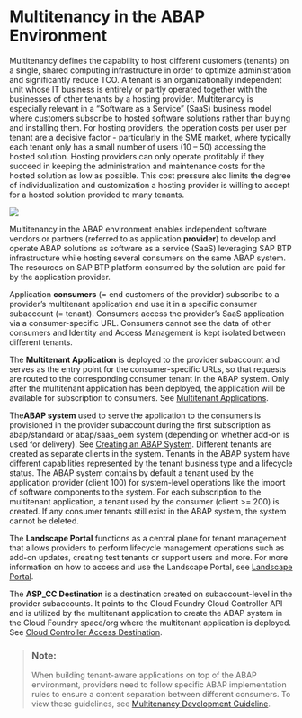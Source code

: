 <!-- loio633cc61560734a8fb8dba64b4dd904a9 -->

# Multitenancy in the ABAP Environment



Multitenancy defines the capability to host different customers \(tenants\) on a single, shared computing infrastructure in order to optimize administration and significantly reduce TCO. A tenant is an organizationally independent unit whose IT business is entirely or partly operated together with the businesses of other tenants by a hosting provider. Multitenancy is especially relevant in a “Software as a Service” \(SaaS\) business model where customers subscribe to hosted software solutions rather than buying and installing them. For hosting providers, the operation costs per user per tenant are a decisive factor - particularly in the SME market, where typically each tenant only has a small number of users \(10 – 50\) accessing the hosted solution. Hosting providers can only operate profitably if they succeed in keeping the administration and maintenance costs for the hosted solution as low as possible. This cost pressure also limits the degree of individualization and customization a hosting provider is willing to accept for a hosted solution provided to many tenants.

![](images/Multitenancy_79b2cfa.png)

Multitenancy in the ABAP environment enables independent software vendors or partners \(referred to as application **provider**\) to develop and operate ABAP solutions as software as a service \(SaaS\) leveraging SAP BTP infrastructure while hosting several consumers on the same ABAP system. The resources on SAP BTP platform consumed by the solution are paid for by the application provider.

Application **consumers** \(= end customers of the provider\) subscribe to a provider’s multitenant application and use it in a specific consumer subaccount \(= tenant\). Consumers access the provider’s SaaS application via a consumer-specific URL. Consumers cannot see the data of other consumers and Identity and Access Management is kept isolated between different tenants.

The **Multitenant Application** is deployed to the provider subaccount and serves as the entry point for the consumer-specific URLs, so that requests are routed to the corresponding consumer tenant in the ABAP system. Only after the multitenant application has been deployed, the application will be available for subscription to consumers. See [Multitenant Applications](order-and-provide-975bd3e.md#loio195031ff8f484b51af16fe392ec2ae6e).

The**ABAP system** used to serve the application to the consumers is provisioned in the provider subaccount during the first subscription as abap/standard or abap/saas\_oem system \(depending on whether add-on is used for delivery\). See [Creating an ABAP System](../20-getting-started/creating-an-abap-system-50b32f1.md). Different tenants are created as separate clients in the system. Tenants in the ABAP system have different capabilities represented by the tenant business type and a lifecycle status. The ABAP system contains by default a tenant used by the application provider \(client 100\) for system-level operations like the import of software components to the system. For each subscription to the multitenant application, a tenant used by the consumer \(client \>= 200\) is created. If any consumer tenants still exist in the ABAP system, the system cannot be deleted.

The **Landscape Portal** functions as a central plane for tenant management that allows providers to perform lifecycle management operations such as add-on updates, creating test tenants or support users and more. For more information on how to access and use the Landscape Portal, see [Landscape Portal](landscape-portal-5eb70fb.md).

The **ASP\_CC Destination** is a destination created on subaccount-level in the provider subaccounts. It points to the Cloud Foundry Cloud Controller API and is utilized by the multitenant application to create the ABAP system in the Cloud Foundry space/org where the multitenant application is deployed. See [Cloud Controller Access Destination](order-and-provide-975bd3e.md#loio35b5acbb32024aa6b90a22e9f957a9f6).

> ### Note:  
> When building tenant-aware applications on top of the ABAP environment, providers need to follow specific ABAP implementation rules to ensure a content separation between different consumers. To view these guidelines, see [Multitenancy Development Guideline](multitenancy-development-guideline-9d994c8.md).


